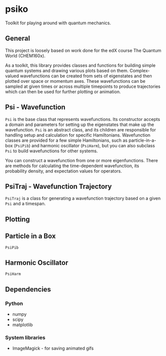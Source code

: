 # psiko

Toolkit for playing around with quantum mechanics.

## General

This project is loosely based on work done for the edX course The Quantum World (CHEM160x).

As a toolkit, this library provides classes and functions for building simple quantum systems and drawing various plots based on them.  Complex-valued wavefunctions can be created from sets of eigenstates and then plotted over space or momentum axes.  These wavefunctions can be sampled at given times or across multiple timepoints to produce trajectories which can then be used for further plotting or animation.

## Psi - Wavefunction

`Psi` is the base class that represents wavefunctions.  Its constructor accepts a domain and parameters for setting up the eigenstates that make up the wavefunction.  `Psi` is an abstract class, and its children are responsible for handling setup and calculation for specific Hamiltonians.  Wavefunction classes are provided for a few simple Hamiltonians, such as particle-in-a-box (`PsiPib`) and harmonic oscillator (`PsiHarm`), but you can also subclass `Psi` to build wavefunctions for other systems.

You can construct a wavefunction from one or more eigenfunctions.  There are methods for calculating the time-dependent wavefunction, its probability density, and expectation values for operators.

## PsiTraj - Wavefunction Trajectory

`PsiTraj` is a class for generating a wavefunction trajectory based on a given `Psi` and a timespan.

## Plotting

## Particle in a Box

`PsiPib`

## Harmonic Oscillator

`PsiHarm`

## Dependencies

### Python

* numpy
* scipy
* matplotlib

### System libraries

* ImageMagick - for saving animated gifs
